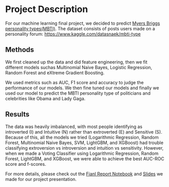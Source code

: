 # Project Description
For our machine learning final project, we decided to predict
[Myers Briggs personality types(MBTI)](https://en.wikipedia.org/wiki/Myers–Briggs_Type_Indicator). The dataset consists of posts users made on a personality forum:
https://www.kaggle.com/datasnaek/mbti-type

## Methods
We first cleaned up the data and did feature engineering, then 
we fit different models suchas Multinomial Naive Bayes, 
Logistic Regression, Random Forest and eXtreme Gradient Boosting. 

We used metrics such as AUC, F1 score and accuracy to 
judge the performance of our models. We then fine tuned our models and finally 
we used our model to predict the MBTI personality type of 
politicians and celebrities like Obama and Lady Gaga.

## Results
The data was heavily imbalanced, with most people identifying as introverted (I) and Intuitive (N)
rather than extroverted (E) and Sensitive (S). Because of this, all the models we tried 
(Logarithmic Regression, Random Forest, Multinomial Naive Bayes, SVM, LightGBM, and XGBoost) had 
trouble classifying extroversion vs introversion and intuition vs sensitivity. However, when we 
made a Voting Classifier using Logarithmic Regression, Random Forest, LightGBM, and XGBoost, we 
were able to achieve the best AUC-ROC score and f-scores.

For more details, please check out the [Fianl Report Notebook](MBTI_Project_Report.ipynb) and [Slides](https://github.com/nanlin7/MBTI-ML/blob/master/ML%20Final%20Presentation.pdf) we made for our project presentation.
